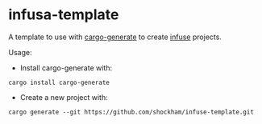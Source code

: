 # infusa-template

A template to use with [cargo-generate](https://github.com/ashleygwilliams/cargo-generate) to create [infuse](https://github.com/shockham/infuse) projects.

Usage:
- Install cargo-generate with:
```
cargo install cargo-generate
```
- Create a new project with:
```
cargo generate --git https://github.com/shockham/infuse-template.git
```

